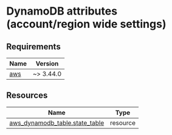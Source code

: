 <!-- BEGIN_TF_DOCS -->
<!-- GENERATED WITH `terraform-docs .`
     Manually updating the README.md will be overwritten.
     For more details, see the file '.terraform-docs.yml' or
     https://terraform-docs.io/user-guide/configuration/
-->
# DynamoDB attributes (account/region wide settings)

## Requirements

| Name | Version |
|------|---------|
| <a name="requirement_aws"></a> [aws](#requirement\_aws) | ~> 3.44.0 |

<!-- GENERATED WITH `terraform-docs .`
Manually updating the README.md will be overwritten.
For more details, see the file '.terraform-docs.yml' or
https://terraform-docs.io/user-guide/configuration/
-->

## Resources

| Name | Type |
|------|------|
| [aws_dynamodb_table.state_table](https://registry.terraform.io/providers/hashicorp/aws/latest/docs/resources/dynamodb_table) | resource |
<!-- END_TF_DOCS -->